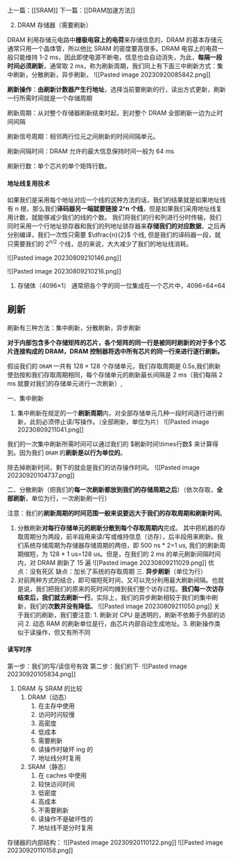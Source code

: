 上一篇：[[SRAM]]
下一篇：[[DRAM加速方法]]

2. DRAM 存储器（需要刷新）

DRAM 利用存储元电路中**栅极电容上的电荷**来存储信息的，DRAM 的基本存储元通常只用一个晶体管，所以他比 SRAM 的密度要高很多。DRAM 电容上的电荷一般只能维持 1-2 ms，因此即使电源不断电，信息也会自动消失，为此，**每隔一段时间必须刷新**，通常取 2 ms，称为刷新周期，我们同上有下面三中刷新方式：集中刷新，分散刷新，异步刷新。
	![[Pasted image 20230920085842.png]]

**刷新操作**：**由刷新计数器产生行地址**，选择当前要刷新的行，读出方式更新，刷新一行所需时间就是一个存储周期

刷新周期：从对整个存储器刷新结束时起，到对整个 DRAM 全部刷新一边为止时间间隔

刷新信号周期：相邻两行位元之间刷新的时间间隔单元。

刷新间隔时间：DRAM 允许的最大信息保持时间一般为 64 ms

刷新行数：单个芯片的单个矩阵行数。

#### 地址线复用技术
如果我们是采用每个地址对应一个线的这种方法的话，我们的结果就是如果地址线有 n 根，那么我们**译码器另一端就要链接 2^n 个线**，但是如果我们采用地址线复用计数，就能够减少我们的线的个数。
我们将我们的行和列进行分时传输，我们同时采用一个行地址锁存器和我们的列地址锁存器来**存储我们的对应数据**，之后再分别编译，我们一次性只需要 $\dfrac{n}{2}$ 个线, 但是我们的译码器一段，就只需要我们的 $2^{n/2}$ 个线，总的来说，大大减少了我们的地址线消耗。

![[Pasted image 20230809210146.png]]


![[Pasted image 20230809210216.png]]
1. 存储体（4096×1）
通常把各个字的同一位集成在一个芯片中，4096=64×64

## 刷新
刷新有三种方法：集中刷新，分散刷新，异步刷新

**对于内部包含多个存储矩阵的芯片，各个矩阵的同一行是被同时刷新的对于多个芯片连接构成的 DRAM，DRAM 控制器将选中所有芯片的同一行来进行逐行刷新。**

假设我们的 `DRAM` 一共有 $128\times128$ 个存储单元，我们存取周期是 $0.5s$,我们刷新使劲按和我们存取周期相同，每个存储单元的刷新最长间隔是 2 ms（我们每隔 2 ms 就要对我们的存储单元进行一次刷新）, 

一、集中刷新
1. 集中刷新在规定的一个**刷新周期**内，对全部存储单元几种一段时间逐行进行刷新，此刻必须停止读/写操作。（全部刷新，单位为片）
![[Pasted image 20230809211041.png]]

我们的一次集中刷新所需时间可以通过我们的 $刷新时间\times行数$ 来计算得到。因为我们 `DRAM` 的**刷新是以行为单位的**。

除去掉刷新时间，剩下的就会是我们的访存操作时间。
![[Pasted image 20230920104737.png]]

二、分散刷新（把我们的**每一次刷新都放到我们的存储周期之后**）（依次存取，**全部刷新**，单位为行，一次刷新刷一行）

注意：我们的**刷新周期的时间范围一般来说要远大于我们的存取周期和刷新时间**。
	
1. 分散刷新**对每行存储单元的刷新分散到每个存取周期内**完成。
其中把机器的存取周期分为两段，前半段用来读/写或维持信息（访存），后半段用来刷新。我们系统存储周期为存储器存储周期的两倍，即 500 ns * 2=1 us, 我们的刷新周期缩短，为 128 * 1 us=128 us。但是，在我们的 2 ms 的单元刷新间隔时间内，对 DRAM 刷新了 15 遍
![[Pasted image 20230809211029.png]]
			优点：没有死区
			缺点：加长了系统的存取周期
三. **异步刷新**（单位为行）
1. 对前两种方式的结合，即可缩短死时间，又可以充分利用最大刷新间隔。也就是说，我们把我们的原来的死时间均摊到我们整个访存过程。**我们每一次访存结束后，我们就去刷新一行**。实际上，我们的异步刷新相较于我们的集中刷新，我们的**次数并没有降低**。
![[Pasted image 20230809211050.png]]
关于我们的刷新，我们要注意: 1. 刷新对 CPU 是透明的，刷新不依赖于外部的访问 2. 动态 RAM 的刷新单位是行，由芯片内部自动生成地址。3. 刷新操作类似于读操作，但又有所不同
#### 读写时序
第一步：我们的写/读信号有效
第二步：我们的下·
![[Pasted image 20230920105834.png]]

1. DRAM 与 SRAM 的比较
	1. DRAM（动态）
		1. 在主存中使用
		2. 访问时问较慢
		3. 高密度
		4. 低成本
		5. 需要刷新
		6. 读操作时破坏 ing 的
		7. 地址线分时复用
	2. SRAM（静态）
		1. 在 caches 中使用
		2. 较快访问时间
		3. 低密度
		4. 高成本
		5. 不需要刷新
		6. 读操作不是破坏性的
		7. 地址线不是分时复用

存储器的内部结构：
![[Pasted image 20230920110122.png]] ![[Pasted image 20230920110158.png]]

